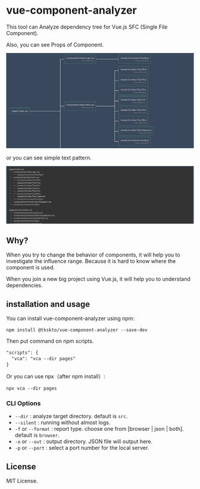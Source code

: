# vue-component-analyzer

This tool can Analyze dependency tree for Vue.js SFC (Single File Component).

Also, you can see Props of Component.

![](https://github.com/tkskto/vue-component-analyzer/blob/images/images/screenshot3.png?raw=true)

or you can see simple text pattern.

![](https://github.com/tkskto/vue-component-analyzer/blob/images/images/screenshot4.png?raw=true)

## Why?

When you try to change the behavior of components, it will help you to investigate the influence range. Because it is hard to know where the component is used.

When you join a new big project using Vue.js, it will help you to understand dependencies.

## installation and usage

You can install vue-component-analyzer using npm:

```
npm install @tkskto/vue-component-analyzer --save-dev
```

Then put command on npm scripts.

```
"scripts": {
  "vca": "vca --dir pages"
}
```

Or you can use npx（after npm install）:

```
npx vca --dir pages
```

### CLI Options

*   `--dir` : analyze target directory. default is `src`.
*   `--silent` : running without almost logs.
*   `-f` or `--format` : report type. choose one from [browser | json | both]. default is `browser`.
*   `-o` or `--out` : output directory. JSON file will output here.
*   `-p` or `--port` : select a port number for the local server.

## License

MIT License.


